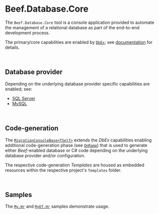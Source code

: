 # Beef.Database.Core

The `Beef.Database.Core` tool is a console application provided to automate the management of a relational database as part of the end-to-end development process. 

The primary/core capabilities are enabled by [`DbEx`](https://github.com/Avanade/DbEx); see [documentation](https://github.com/Avanade/DbEx/blob/main/README.md) for details.

<br/>

## Database provider

Depending on the underlying database provider specific capabilities are enabled; see:

- [SQL Server](../Beef.Database.SqlServer)
- [MySQL](../Beef.Database.MySql)

</br>

## Code-generation

The [`MigrationConsoleBase<TSelf>`](./MigratorConsoleBase.cs) extends the _DbEx_ capabilities enabling additional code-generation phase (see [`OnRamp`](https://github.com/Avanade/OnRamp)) that is used to generate either _Beef_-enabled database or C# code depending on the underlying database provider and/or configuration.

The respective code-generation _Templates_ are housed as embedded resources within the respective project's `Templates` folder.

<br/>

## Samples

The [`My.Hr`](../../samples/My.Hr/My.Hr.Database) and [`MyEf.Hr`](../../samples/MyEf.Hr/MyEf.Hr.Database) samples demonstrate usage.